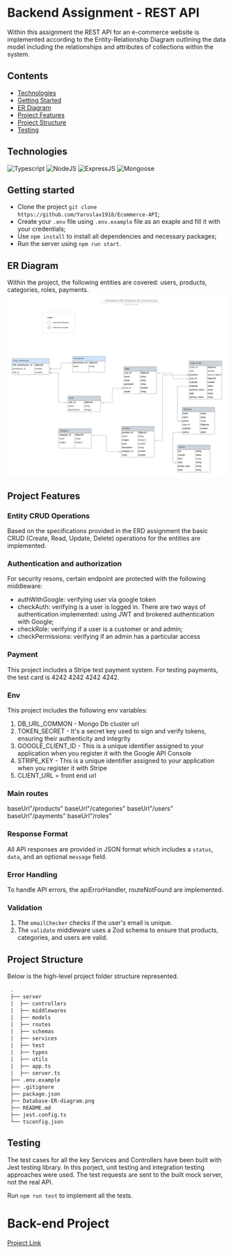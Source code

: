 # Backend Assignment - REST API

Within this assignment the REST API for an e-commerce website is implemented according to the Entity-Relationship Diagram outlining the data model including the relationships and attributes of collections within the system.

## Contents

- [Technologies](#technologies)
- [Getting Started](#getting-started)
- [ER Diagram](#er-diagram)
- [Project Features](#project-features)
- [Project Structure](#project-structure)
- [Testing](#testing)

## Technologies

![Typescript](https://img.shields.io/badge/Typescript-4.9.5-blue)
![NodeJS](https://img.shields.io/badge/NodeJS-20.10.0-purple)
![ExpressJS](https://img.shields.io/badge/ExpressJS-4.18.2-red)
![Mongoose](https://img.shields.io/badge/Momgoose-8.0.0-yellow)

## Getting started

- Clone the project `git clone https://github.com/Yaroslav1918/Ecommerce-API`;
- Create your `.env` file using `.env.example` file as an exaple and fill it with your credentials;
- Use `npm install` to install all dependencies and necessary packages;
- Run the server using `npm run start`.

## ER Diagram

Within the project, the following entities are covered: users, products, categories, roles, payments.
![er-diagram](Database-diagram.png)

## Project Features

### Entity CRUD Operations

Based on the specifications provided in the ERD assignment the basic CRUD (Create, Read, Update, Delete) operations for the entities are implemented.

### Authentication and authorization

For security resons, certain endpoint are protected with the following middleware:
- authWithGoogle: verifying  user via google token
- checkAuth: verifying is a user is logged in. There are two ways of authentication implemented: using JWT and brokered authentication with Google;
- checkRole: verifying if a user is a customer or and admin;
- checkPermissions: verifying if an admin has a particular access

### Payment
This project includes a Stripe test payment system. For testing payments, the test card is 4242 4242 4242 4242.

### Env
This project includes the following env variables:
1. DB_URL_COMMON - Mongo Db cluster url 
2. TOKEN_SECRET - It's a secret key used to sign and verify tokens, ensuring their authenticity and integrity
3. GOOGLE_CLIENT_ID - This is a unique identifier assigned to your application when you register it with the Google API Console 
4. STRIPE_KEY - This is a unique identifier assigned to your application when you register it with Stripe
5. CLIENT_URL = front end url


### Main routes
baseUrl"/products"
baseUrl"/categories"
baseUrl"/users"
baseUrl"/payments"
baseUrl"/roles"

### Response Format
All API responses are provided in JSON format which includes a `status`, `data`, and an optional `message` field.

### Error Handling
To handle API errors, the apiErrorHandler, routeNotFound are implemented.

### Validation
1. The `emailChecker` checks if the user's email is unique.
2. The `validate` middleware uses a Zod schema to ensure that products, categories, and users are valid.


## Project Structure
Below is the high-level project folder structure represented.

```
 .
 ├── server
 |  ├── controllers
 |  ├── middlewares
 |  ├── models
 |  ├── routes
 |  ├── schemas
 |  ├── services
 |  ├── test
 |  ├── types
 |  ├── utils
 |  ├── app.ts
 |  ├── server.ts
 ├── .env.example
 ├── .gitignore
 ├── package.json
 ├── Database-ER-diagram.png
 ├── README.md
 ├── jest.config.ts
 └── tsconfig.json
```

## Testing

The test cases for all the key Services and Controllers have been built with Jest testing library. In this porject, unit testing and integration testing approaches were used. The test requests are sent to the built mock server, not the real API.

Run `npm run test` to implement all the tests.

# Back-end Project
[Project Link](https://ecommerce-api-3946fddfdbf1.herokuapp.com/)